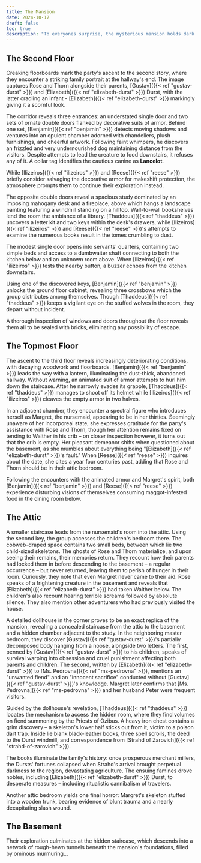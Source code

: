 ```yaml
---
title: The Mansion
date: 2024-10-17
draft: false
toc: true
description: "To everyones surprise, the mysterious mansion holds dark secrets: the inhabitants remain only in their spectral form and documents tell of the downfall of the family, strange rituals, sacrifices and fiends."
---
```


## The Second Floor

Creaking floorboards mark the party's ascent to the second story, where they encounter a striking family portrait at the hallway's end. The image captures Rose and Thorn alongside their parents, [Gustav]({{< ref "gustav-durst" >}}) and [Elizabeth]({{< ref "elizabeth-durst" >}}) Durst, with the latter cradling an infant - [Elizabeth]({{< ref "elizabeth-durst" >}}) markingly giving it a scornful look.

The corridor reveals three entrances: an understated single door and two sets of ornate double doors flanked by decorative suits of armor. Behind one set, [Benjamin]({{< ref "benjamin" >}}) detects moving shadows and ventures into an opulent chamber adorned with chandeliers, plush furnishings, and cheerful artwork. Following faint whimpers, he discovers an frizzled and very undernourished dog maintaining distance from the visitors. Despite attempts to lead the creature to food downstairs, it refuses any of it. A collar tag identifies the cautious canine as **Lancelot**.

While [Ilizeiros]({{< ref "ilizeiros" >}}) and [Reese]({{< ref "reese" >}}) briefly consider salvaging the decorative armor for makeshift protection, the atmosphere prompts them to continue their exploration instead.

The opposite double doors reveal a spacious study dominated by an imposing mahogany desk and a fireplace, above which hangs a landscape painting featuring a windmill standing on a hilltop. Wall-to-wall bookshelves lend the room the ambiance of a library. [Thaddeus]({{< ref "thaddeus" >}}) uncovers a letter kit and two keys within the desk's drawers, while [Ilizeiros]({{< ref "ilizeiros" >}}) and [Reese]({{< ref "reese" >}})'s attempts to examine the numerous books result in the tomes crumbling to dust.

The modest single door opens into servants' quarters, containing two simple beds and access to a dumbwaiter shaft connecting to both the kitchen below and an unknown room above. When [Ilizeiros]({{< ref "ilizeiros" >}}) tests the nearby button, a buzzer echoes from the kitchen downstairs.

Using one of the discovered keys, [Benjamin]({{< ref "benjamin" >}}) unlocks the ground floor cabinet, revealing three crossbows which the group distributes among themselves. Though [Thaddeus]({{< ref "thaddeus" >}}) keeps a vigilant eye on the stuffed wolves in the room, they depart without incident.

A thorough inspection of windows and doors throughout the floor reveals them all to be sealed with bricks, eliminating any possibility of escape.

## The Topmost Floor

The ascent to the third floor reveals increasingly deteriorating conditions, with decaying woodwork and floorboards. [Benjamin]({{< ref "benjamin" >}}) leads the way with a lantern, illuminating the dust-thick, abandoned hallway. Without warning, an animated suit of armor attempts to hurl him down the staircase. After he narrowly evades its grapple, [Thaddeus]({{< ref "thaddeus" >}}) manages to shoot off its helmet while [Ilizeiros]({{< ref "ilizeiros" >}}) cleaves the empty armor in two halves.

In an adjacent chamber, they encounter a spectral figure who introduces herself as Margret, the nursemaid, appearing to be in her thirties. Seemingly unaware of her incorporeal state, she expresses gratitude for the party's assistance with Rose and Thorn, though her attention remains fixed on tending to Walther in his crib – on closer inspection however, it turns out that the crib is empty. Her pleasant demeanor shifts when questioned about the basement, as she mumbles about everything being "[Elizabeth]({{< ref "elizabeth-durst" >}})'s fault." When [Reese]({{< ref "reese" >}}) inquires about the date, she cites a year four centuries past, adding that Rose and Thorn should be in their attic bedroom.

Following the encounters with the animated armor and Margret's spirit, both [Benjamin]({{< ref "benjamin" >}}) and [Reese]({{< ref "reese" >}}) experience disturbing visions of themselves consuming maggot-infested food in the dining room below.

## The Attic

A smaller staircase leads from the nursemaid's room into the attic. Using the second key, the group accesses the children's bedroom there. The cobweb-draped space contains two small beds, between which lie two child-sized skeletons. The ghosts of Rose and Thorn materialize, and upon seeing their remains, their memories return. They recount how their parents had locked them in before descending to the basement – a regular occurrence – but never returned, leaving them to perish of hunger in their room. Curiously, they note that even Margret never came to their aid. Rose speaks of a frightening creature in the basement and reveals that [Elizabeth]({{< ref "elizabeth-durst" >}}) had taken Walther below. The children's also recount hearing terrible screams followed by absolute silence. They also mention other adventurers who had previously visited the house.

A detailed dollhouse in the corner proves to be an exact replica of the mansion, revealing a concealed staircase from the attic to the basement and a hidden chamber adjacent to the study. In the neighboring master bedroom, they discover [Gustav]({{< ref "gustav-durst" >}})'s partially decomposed body hanging from a noose, alongside two letters. The first, penned by [Gustav]({{< ref "gustav-durst" >}}) to his children, speaks of survival warping into obsession and cruel punishment affecting both parents and children. The second, written by [Elizabeth]({{< ref "elizabeth-durst" >}}) to [Ms. Pedrovna]({{< ref "ms-pedrovna" >}}), mentions an "unwanted fiend" and an "innocent sacrifice" conducted without [Gustav]({{< ref "gustav-durst" >}})'s knowledge. Margret later confirms that [Ms. Pedrovna]({{< ref "ms-pedrovna" >}}) and her husband Peter were frequent visitors.

Guided by the dollhouse's revelation, [Thaddeus]({{< ref "thaddeus" >}}) locates the mechanism to access the hidden room, where they find volumes on fiend summoning by the Priests of Ozibus. A heavy iron chest contains a grim discovery – a skeleton's lower half sticks out from it, victim to a poison dart trap. Inside lie blank black-leather books, three spell scrolls, the deed to the Durst windmill, and correspondence from [Strahd of Zarovich]({{< ref "strahd-of-zarovich" >}}).

The books illuminate the family's history: once prosperous merchant millers, the Dursts' fortunes collapsed when Strahd's arrival brought perpetual darkness to the region, devastating agriculture. The ensuing famines drove nobles, including [Elizabeth]({{< ref "elizabeth-durst" >}}) Durst, to desperate measures – including ritualistic cannibalism of travelers.

Another attic bedroom yields one final horror: Margret's skeleton stuffed into a wooden trunk, bearing evidence of blunt trauma and a nearly decapitating slash wound.


## The Basement

Their exploration culminates at the hidden staircase, which descends into a network of rough-hewn tunnels beneath the mansion's foundations, filled by ominous murmuring...
